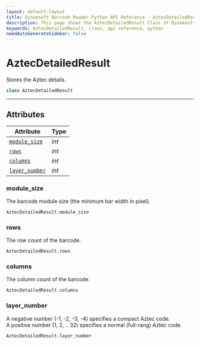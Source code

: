 ```yaml
---
layout: default-layout
title: Dynamsoft Barcode Reader Python API Reference - AztecDetailedResult Class
description: This page shows the AztecDetailedResult Class of Dynamsoft Barcode Reader for Python SDK.
keywords: AztecDetailedResult, class, api reference, python
needAutoGenerateSidebar: false
---
```



# AztecDetailedResult
Stores the Aztec details.

```python
class AztecDetailedResult
```  

---


## Attributes
  
| Attribute | Type |
|---------- | ----------- | 
| [`module_size`](#module_size) | *int* |
| [`rows`](#rows) | *int* | 
| [`columns`](#columns) | *int* |
| [`layer_number`](#layernumber) | *int* |
  
  
### module_size
The barcode module size (the minimum bar width in pixel).

```python
AztecDetailedResult.module_size
```  
   
### rows
The row count of the barcode.

```python
AztecDetailedResult.rows
```  

### columns
The column count of the barcode.

```python
AztecDetailedResult.columns
```  

### layer_number
A negative number (-1, -2, -3, -4) specifies a compact Aztec code.  
A positive number (1, 2, .. 32) specifies a normal (full-rang) Aztec code.  

```python
AztecDetailedResult.layer_number
```  
